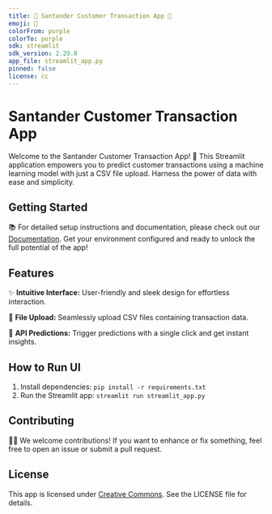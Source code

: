 ```yaml
---
title: 🌟 Santander Customer Transaction App 🌟
emoji: 💸
colorFrom: purple
colorTo: purple
sdk: streamlit
sdk_version: 2.29.0
app_file: streamlit_app.py
pinned: false
license: cc
---
```


# Santander Customer Transaction App

Welcome to the Santander Customer Transaction App! 🚀 This Streamlit application empowers you to predict customer transactions using a machine learning model with just a CSV file upload. Harness the power of data with ease and simplicity.

## Getting Started

📚 For detailed setup instructions and documentation, please check out our [Documentation](docs/README.md). Get your environment configured and ready to unlock the full potential of the app!

## Features

✨ **Intuitive Interface:** User-friendly and sleek design for effortless interaction.

📁 **File Upload:** Seamlessly upload CSV files containing transaction data.

🚀 **API Predictions:** Trigger predictions with a single click and get instant insights.

## How to Run UI

1. Install dependencies: `pip install -r requirements.txt`
2. Run the Streamlit app: `streamlit run streamlit_app.py`

## Contributing

👩‍💻 We welcome contributions! If you want to enhance or fix something, feel free to open an issue or submit a pull request.

## License

This app is licensed under [Creative Commons](LICENSE.md). See the LICENSE file for details.

